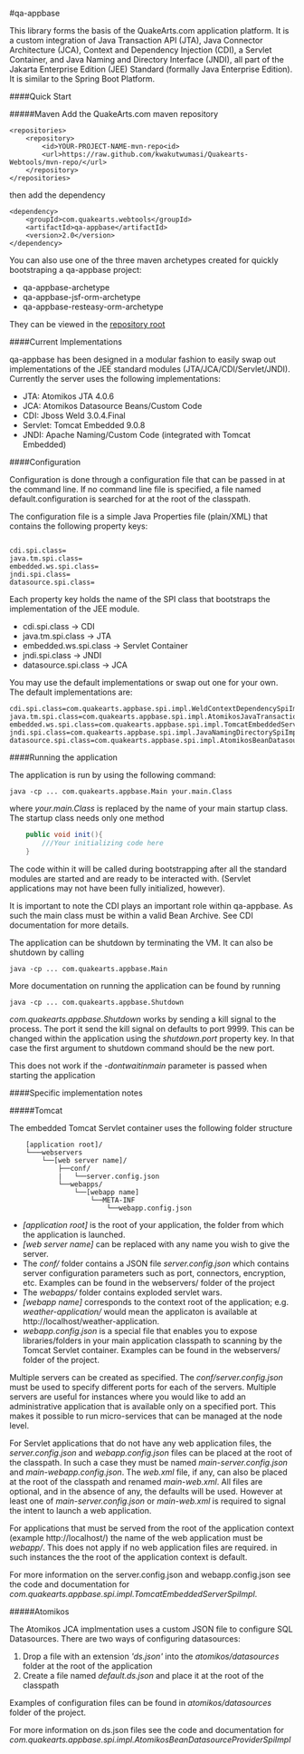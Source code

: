 #qa-appbase

This library forms the basis of the QuakeArts.com application platform. It is a custom integration of Java Transaction API (JTA), Java Connector Architecture (JCA), Context and Dependency Injection (CDI), a Servlet Container, and Java Naming and Directory Interface (JNDI), all part of the Jakarta Enterprise Edition (JEE) Standard (formally Java Enterprise Edition). It is similar to the Spring Boot Platform.

####Quick Start

#####Maven
Add the QuakeArts.com maven repository

```
<repositories>
    <repository>
        <id>YOUR-PROJECT-NAME-mvn-repo<id>
        <url>https://raw.github.com/kwakutwumasi/Quakearts-Webtools/mvn-repo/</url>
    </repository>
</repositories>

```

then add the dependency

```
<dependency>
	<groupId>com.quakearts.webtools</groupId>
	<artifactId>qa-appbase</artifactId>
	<version>2.0</version>
</dependency>

```

You can also use one of the three maven archetypes created for quickly bootstraping a qa-appbase project:

* qa-appbase-archetype
* qa-appbase-jsf-orm-archetype
* qa-appbase-resteasy-orm-archetype

They can be viewed in the [repository root](/kwakutwumasi/Quakearts-Webtools)

####Current Implementations

qa-appbase has been designed in a modular fashion to easily swap out implementations of the JEE standard modules (JTA/JCA/CDI/Servlet/JNDI). Currently the server uses the following implementations:

* JTA: Atomikos JTA 4.0.6
* JCA: Atomikos Datasource Beans/Custom Code
* CDI: Jboss Weld 3.0.4.Final
* Servlet: Tomcat Embedded 9.0.8
* JNDI: Apache Naming/Custom Code (integrated with Tomcat Embedded)

####Configuration

Configuration is done through a configuration file that can be passed in at the command line. If no command line file is specified, a file named default.configuration is searched for at the root of the classpath.

The configuration file is a simple Java Properties file (plain/XML) that contains the following property keys:

```

cdi.spi.class=
java.tm.spi.class=
embedded.ws.spi.class=
jndi.spi.class=
datasource.spi.class=

```

Each property key holds the name of the SPI class that bootstraps the implementation of the JEE module.

* cdi.spi.class -> CDI
* java.tm.spi.class -> JTA
* embedded.ws.spi.class -> Servlet Container
* jndi.spi.class -> JNDI
* datasource.spi.class -> JCA 

You may use the default implementations or swap out one for your own.
The default implementations are: 

```
cdi.spi.class=com.quakearts.appbase.spi.impl.WeldContextDependencySpiImpl
java.tm.spi.class=com.quakearts.appbase.spi.impl.AtomikosJavaTransactionManagerSpiImpl
embedded.ws.spi.class=com.quakearts.appbase.spi.impl.TomcatEmbeddedServerSpiImpl
jndi.spi.class=com.quakearts.appbase.spi.impl.JavaNamingDirectorySpiImpl
datasource.spi.class=com.quakearts.appbase.spi.impl.AtomikosBeanDatasourceProviderSpiImpl
```

####Running the application

The application is run by using the following command:

```
java -cp ... com.quakearts.appbase.Main your.main.Class
```

where _your.main.Class_ is replaced by the name of your main startup class. The startup class needs only one method

```java
	public void init(){
		///Your initializing code here
	}
```

The code within it will be called during bootstrapping after all the standard modules are started and are ready to be interacted with. (Servlet applications may not have been fully initialized, however).

It is important to note the CDI plays an important role within qa-appbase. As such the main class must be within a valid Bean Archive. See CDI documentation for more details.

The application can be shutdown by terminating the VM. It can also be shutdown by calling 

```
java -cp ... com.quakearts.appbase.Main
```

More documentation on running the application can be found by running 

```
java -cp ... com.quakearts.appbase.Shutdown
```

_com.quakearts.appbase.Shutdown_ works by sending a kill signal to the process. The port it send the kill signal on defaults to port 9999. This can be changed within the application using the _shutdown.port_ property key. In that case the first argument to shutdown command should be the new port.

This does not work if the _-dontwaitinmain_ parameter is passed when starting the application

####Specific implementation notes

#####Tomcat

The embedded Tomcat Servlet container uses the following folder structure

```
	[application root]/
	└───webservers
		└──[web server name]/
			├──conf/
			|	└──server.config.json
			└──webapps/
				└──[webapp name]
					└──META-INF
						└──webapp.config.json
```

* _[application root]_ is the root of your application, the folder from which the application is launched. 
* _[web server name]_ can be replaced with any name you wish to give the server. 
* The _conf/_ folder contains a JSON file _server.config.json_ which contains server configuration parameters such as port, connectors, encryption, etc. Examples can be found in the webservers/ folder of the project
* The _webapps/_ folder contains exploded servlet wars. 
* _[webapp name]_ corresponds to the context root of the application; e.g. _weather-application/_ would mean the applicaton is available at http://localhost/weather-application. 
* _webapp.config.json_ is a special file that enables you to expose libraries/folders in your main application classpath to scanning by the Tomcat Servlet container. Examples can be found in the webservers/ folder of the project.

Multiple servers can be created as specified. The _conf/server.config.json_ must be used to specify different ports for each of the servers. 
Multiple servers are useful for instances where you would like to add an administrative application that is available only on a specified port. This makes it possible to run micro-services that can be managed at the node level.

For Servlet applications that do not have any web application files, the _server.config.json_ and _webapp.config.json_ files can be placed at the root of the classpath. In such a case they must be named _main-server.config.json_ and _main-webapp.config.json_. The _web.xml_ file, if any, can also be placed at the root of the classpath and renamed _main-web.xml_. All files are optional, and in the absence of any, the defaults will be used. However at least one of _main-server.config.json_ or _main-web.xml_ is required to signal the intent to launch a web application.

For applications that must be served from the root of the application context (example http://localhost/) the name of the web application must be _webapp/_. This does not apply if no web application files are required. in such instances the the root of the application context is default.

For more information on the server.config.json and webapp.config.json see the code and documentation for _com.quakearts.appbase.spi.impl.TomcatEmbeddedServerSpiImpl_.

#####Atomikos

The Atomikos JCA implmentation uses a custom JSON file to configure SQL Datasources. There are two ways of configuring datasources:

1. Drop a file with an extension _'ds.json'_ into the _atomikos/datasources_ folder at the root of the application
2. Create a file named _default.ds.json_ and place it at the root of the classpath

Examples of configuration files can be found in _atomikos/datasources_ folder of the project.

For more information on ds.json files see the code and documentation for _com.quakearts.appbase.spi.impl.AtomikosBeanDatasourceProviderSpiImpl_
